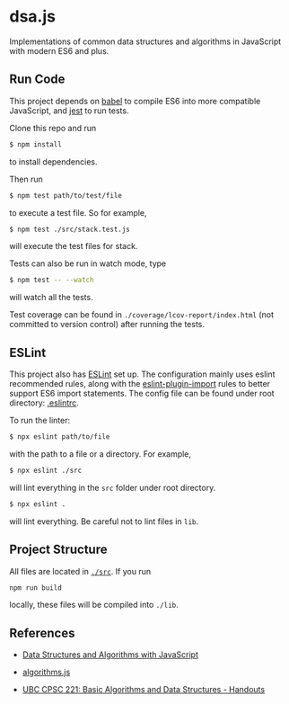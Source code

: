 # dsa.js
Implementations of common data structures and algorithms in JavaScript with modern ES6 and plus.

## Run Code

This project depends on [babel](https://babeljs.io/) to compile ES6 into more compatible JavaScript, and [jest](https://facebook.github.io/jest/) to run tests.

Clone this repo and run

```bash
$ npm install
```

to install dependencies.

Then run

```bash
$ npm test path/to/test/file
```

to execute a test file. So for example,

```bash
$ npm test ./src/stack.test.js
```

will execute the test files for stack.

Tests can also be run in watch mode, type

```bash
$ npm test -- --watch
```

will watch all the tests.

Test coverage can be found in `./coverage/lcov-report/index.html` (not committed to version control) after running the tests.

## ESLint

This project also has [ESLint](http://eslint.org/) set up. The configuration mainly uses eslint recommended rules, along with the [eslint-plugin-import](https://www.npmjs.com/package/eslint-plugin-import) rules to better support ES6 import statements. The config file can be found under root directory: [.eslintrc](./.eslintrc).

To run the linter:

```bash
$ npx eslint path/to/file
```

with the path to a file or a directory. For example,

```bash
$ npx eslint ./src
```

will lint everything in the `src` folder under root directory.

```bash
$ npx eslint .
```

will lint everything. Be careful not to lint files in `lib`.

## Project Structure

All files are located in [`./src`](./src). If you run

```bash
npm run build
```

locally, these files will be compiled into `./lib`.

## References

- [Data Structures and Algorithms with JavaScript](http://shop.oreilly.com/product/0636920029557.do)

- [algorithms.js](https://github.com/felipernb/algorithms.js)

- [UBC CPSC 221: Basic Algorithms and Data Structures - Handouts](https://www.ugrad.cs.ubc.ca/~cs221/2015W1/handouts.shtml)
